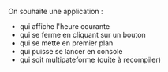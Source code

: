 On souhaite une application :

* qui affiche l'heure courante
* qui se ferme en cliquant sur un bouton
* qui se mette en premier plan
* qui puisse se lancer en console
* qui soit multipateforme (quite à recompiler)
